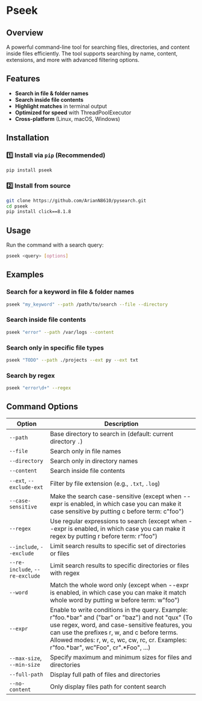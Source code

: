 # Pseek

## Overview

A powerful command-line tool for searching files, directories, and content inside files efficiently. The tool supports searching by name, content, extensions, and more with advanced filtering options.

## Features

* **Search in file & folder names**
* **Search inside file contents**
* **Highlight matches** in terminal output
* **Optimized for speed** with ThreadPoolExecutor
* **Cross-platform** (Linux, macOS, Windows)

## Installation

### **1️⃣ Install via `pip` (Recommended)**

```sh
pip install pseek
```

### **2️⃣ Install from source**

```sh
git clone https://github.com/ArianN8610/pysearch.git
cd pseek
pip install click==8.1.8
```

## Usage

Run the command with a search query:
```sh
pseek <query> [options]
```

## Examples

### Search for a keyword in file & folder names

```sh
pseek "my_keyword" --path /path/to/search --file --directory
```

### Search inside file contents

```sh
pseek "error" --path /var/logs --content
```

### Search only in specific file types

```sh
pseek "TODO" --path ./projects --ext py --ext txt
```

### Search by regex

```sh
pseek "error\d+" --regex
```

## Command Options

| Option                         | Description                                                                                                                                                                                                                                                                                   |
|--------------------------------|-----------------------------------------------------------------------------------------------------------------------------------------------------------------------------------------------------------------------------------------------------------------------------------------------|
| `--path`                       | Base directory to search in (default: current directory `.`)                                                                                                                                                                                                                                  |
| `--file`                       | Search only in file names                                                                                                                                                                                                                                                                     |
| `--directory`                  | Search only in directory names                                                                                                                                                                                                                                                                |
| `--content`                    | Search inside file contents                                                                                                                                                                                                                                                                   |
| `--ext`, `--exclude-ext`       | Filter by file extension (e.g., `.txt`, `.log`)                                                                                                                                                                                                                                               |
| `--case-sensitive`             | Make the search case-sensitive (except when --expr is enabled, in which case you can make it case sensitive by putting c before term: c"foo")                                                                                                                                                 |
| `--regex`                      | Use regular expressions to search (except when --expr is enabled, in which case you can make it regex by putting r before term: r"foo")                                                                                                                                                       |
| `--include`, `--exclude`       | Limit search results to specific set of directories or files                                                                                                                                                                                                                                  |
| `--re-include`, `--re-exclude` | Limit search results to specific directories or files with regex                                                                                                                                                                                                                              |
| `--word`                       | Match the whole word only (except when --expr is enabled, in which case you can make it match whole word by putting w before term: w"foo")                                                                                                                                                    |
| `--expr`                       | Enable to write conditions in the query. Example: r"foo.*bar" and ("bar" or "baz") and not "qux" (To use regex, word, and case-sensitive features, you can use the prefixes r, w, and c before terms. Allowed modes: r, w, c, wc, cw, rc, cr. Examples: r"foo.*bar", wc"Foo", cr".*Foo", ...) |
| `--max-size`, `--min-size`     | Specify maximum and minimum sizes for files and directories                                                                                                                                                                                                                                   |
| `--full-path`                  | Display full path of files and directories                                                                                                                                                                                                                                                    |
| `--no-content`                 | Only display files path for content search                                                                                                                                                                                                                                                    |
